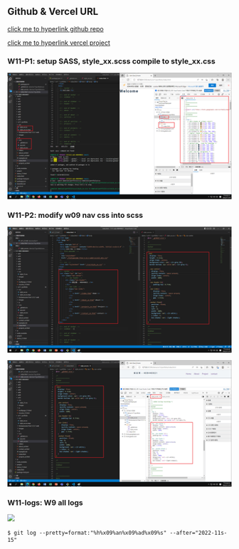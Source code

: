 ## Github & Vercel URL

[click me to hyperlink github repo](https://github.com/thomas0913/1111-web-408440021)

[click me to hyperlink vercel project](https://1111-web-408440021.vercel.app/)

### W11-P1: setup SASS, style_xx.scss compile to style_xx.css

![](./w11-P1.png)

### W11-P2: modify w09 nav css into scss

![](./w11-P2-1.png)

![](./w11-P2-2.png)

### W11-logs: W9 all logs

![](./w11-logs.png)

```
$ git log --pretty=format:"%h%x09%an%x09%ad%x09%s" --after="2022-11s-15"
```
